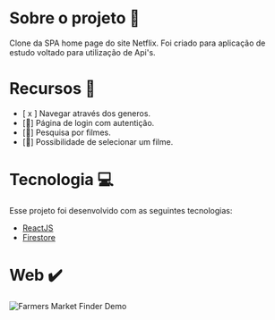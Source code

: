 # Sobre o projeto :book:

Clone da SPA home page do site Netflix. Foi criado para aplicação de estudo voltado para utilização de Api's.


# Recursos :pencil:
- [ x ] Navegar através dos generos.
- [🚧] Página de login com autentição.
- [🚧] Pesquisa por filmes.
- [🚧] Possibilidade de selecionar um filme.


# Tecnologia 💻
Esse projeto foi desenvolvido com as seguintes tecnologias:
- [ReactJS](https://pt-br.reactjs.org)
- [Firestore](https://firebase.google.com/)


# Web ✔️
![Farmers Market Finder Demo](https://i.imgur.com/O8QMKPp.gif)
